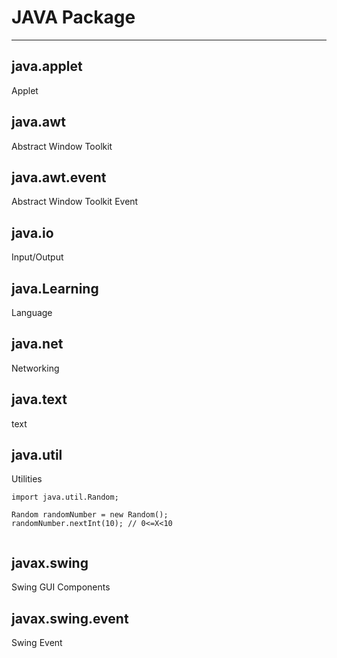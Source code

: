 # JAVA Package
---

## java.applet
Applet

## java.awt
Abstract Window Toolkit

## java.awt.event
Abstract Window Toolkit Event

## java.io
Input/Output

## java.Learning
Language

## java.net
Networking

## java.text
text

## java.util
Utilities
```
import java.util.Random;

Random randomNumber = new Random();
randomNumber.nextInt(10); // 0<=X<10


```



## javax.swing
Swing GUI Components

## javax.swing.event
Swing Event
